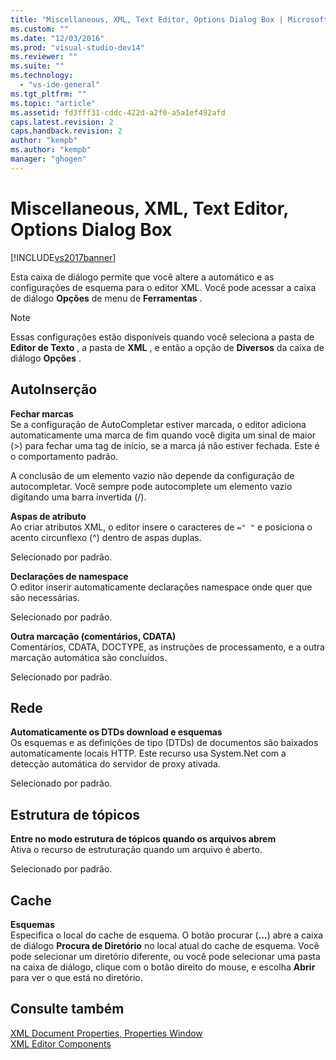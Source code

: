 ```yaml
---
title: "Miscellaneous, XML, Text Editor, Options Dialog Box | Microsoft Docs"
ms.custom: ""
ms.date: "12/03/2016"
ms.prod: "visual-studio-dev14"
ms.reviewer: ""
ms.suite: ""
ms.technology: 
  - "vs-ide-general"
ms.tgt_pltfrm: ""
ms.topic: "article"
ms.assetid: fd3fff31-cddc-422d-a2f0-a5a1ef492afd
caps.latest.revision: 2
caps.handback.revision: 2
author: "kempb"
ms.author: "kempb"
manager: "ghogen"
---
```

# Miscellaneous, XML, Text Editor, Options Dialog Box
[!INCLUDE[vs2017banner](../code-quality/includes/vs2017banner.md)]

Esta caixa de diálogo permite que você altere a automático e as configurações de esquema para o editor XML.  Você pode acessar a caixa de diálogo **Opções** de menu de **Ferramentas** .  
  
> [!NOTE]
>  Essas configurações estão disponíveis quando você seleciona a pasta de **Editor de Texto** , a pasta de **XML** , e então a opção de **Diversos** da caixa de diálogo **Opções** .  
  
## AutoInserção  
 **Fechar marcas**  
 Se a configuração de AutoCompletar estiver marcada, o editor adiciona automaticamente uma marca de fim quando você digita um sinal de maior \(\>\) para fechar uma tag de início, se a marca já não estiver fechada.  Este é o comportamento padrão.  
  
 A conclusão de um elemento vazio não depende da configuração de autocompletar.  Você sempre pode autocomplete um elemento vazio digitando uma barra invertida \(\/\).  
  
 **Aspas de atributo**  
 Ao criar atributos XML, o editor insere o caracteres de `=" "` e posiciona o acento circunflexo \(^\) dentro de aspas duplas.  
  
 Selecionado por padrão.  
  
 **Declarações de namespace**  
 O editor inserir automaticamente declarações namespace onde quer que são necessárias.  
  
 Selecionado por padrão.  
  
 **Outra marcação \(comentários, CDATA\)**  
 Comentários, CDATA, DOCTYPE, as instruções de processamento, e a outra marcação automática são concluídos.  
  
 Selecionado por padrão.  
  
## Rede  
 **Automaticamente os DTDs download e esquemas**  
 Os esquemas e as definições de tipo \(DTDs\) de documentos são baixados automaticamente locais HTTP.  Este recurso usa System.Net com a detecção automática do servidor de proxy ativada.  
  
 Selecionado por padrão.  
  
## Estrutura de tópicos  
 **Entre no modo estrutura de tópicos quando os arquivos abrem**  
 Ativa o recurso de estruturação quando um arquivo é aberto.  
  
 Selecionado por padrão.  
  
## Cache  
 **Esquemas**  
 Especifica o local do cache de esquema.  O botão procurar \(**...**\) abre a caixa de diálogo **Procura de Diretório** no local atual do cache de esquema.  Você pode selecionar um diretório diferente, ou você pode selecionar uma pasta na caixa de diálogo, clique com o botão direito do mouse, e escolha **Abrir** para ver o que está no diretório.  
  
## Consulte também  
 [XML Document Properties, Properties Window](../xml-tools/xml-document-properties-properties-window.md)   
 [XML Editor Components](../xml-tools/xml-editor-components.md)